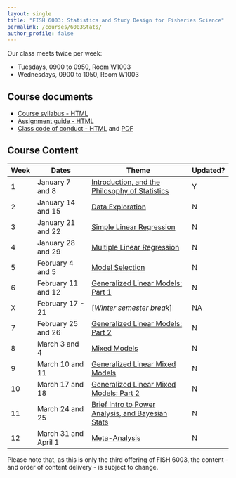```yaml
---
layout: single
title: "FISH 6003: Statistics and Study Design for Fisheries Science"
permalink: /courses/6003Stats/
author_profile: false
---
```


Our class meets twice per week:

* Tuesdays, 0900 to 0950, Room W1003
* Wednesdays, 0900 to 1050, Room W1003

## Course documents 

- [Course syllabus - HTML](/courses/6003Stats/6003Syllabus/)
- [Assignment guide - HTML](/courses/6003Stats/6003Assignmentguide/) 
- [Class code of conduct - HTML](/courses/coursesCodeofConduct/) and [PDF](/assets/images/FISHCodeofConduct.pdf)

## Course Content

| **Week**  | **Dates**  | **Theme**  |  **Updated?**|
|-----------|------------|-------------|---|
|1| January 7 and 8  | [Introduction, and the Philosophy of Statistics](/courses/6003Stats/6003Week1/)| Y |
|2| January 14 and 15 | [Data Exploration](/courses/6003Stats/6003Week2/) | N |
|3| January 21 and 22  | [Simple Linear Regression](/courses/6003Stats/6003Week3/)  | N |
|4| January 28 and 29 | [Multiple Linear Regression](/courses/6003Stats/6003Week4/) |  N |
|5| February 4 and 5 | [Model Selection](/courses/6003Stats/6003Week5/) | N |
|6| February 11 and 12 | [Generalized Linear Models: Part 1](/courses/6003Stats/6003Week6/)| N |
|X| February 17 - 21 | [*Winter semester break*] | NA |
|7| February 25 and 26 | [Generalized Linear Models: Part 2](/courses/6003Stats/6003Week7/) | N |
|8| March 3 and 4 | [Mixed Models](/courses/6003Stats/6003Week8/) | N |
|9| March 10 and 11 | [Generalized Linear Mixed Models](/courses/6003Stats/6003Week9/) | N |
|10| March 17 and 18 | [Generalized Linear Mixed Models: Part 2](/courses/6003Stats/6003Week9/) | N |
|11| March 24 and 25 | [Brief Intro to Power Analysis, and Bayesian Stats](/courses/6003Stats/6003Week11/) | N |
|12| March 31 and April 1 | [Meta-Analysis](/courses/6003Stats/6003Week12/) | N |

Please note that, as this is only the third offering of FISH 6003, the content - and order of content delivery - is subject to change. 